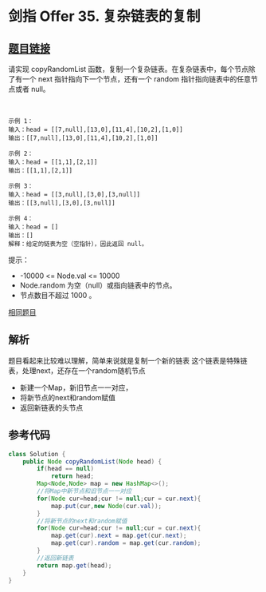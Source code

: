 # 剑指 Offer 35. 复杂链表的复制

## [题目链接](https://leetcode-cn.com/problems/fu-za-lian-biao-de-fu-zhi-lcof/)
请实现 copyRandomList 函数，复制一个复杂链表。在复杂链表中，每个节点除了有一个 next 指针指向下一个节点，还有一个 random 指针指向链表中的任意节点或者 null。

 
```
示例 1：
输入：head = [[7,null],[13,0],[11,4],[10,2],[1,0]]
输出：[[7,null],[13,0],[11,4],[10,2],[1,0]]

示例 2：
输入：head = [[1,1],[2,1]]
输出：[[1,1],[2,1]]

示例 3：
输入：head = [[3,null],[3,0],[3,null]]
输出：[[3,null],[3,0],[3,null]]

示例 4：
输入：head = []
输出：[]
解释：给定的链表为空（空指针），因此返回 null。
```

提示：

- -10000 <= Node.val <= 10000
- Node.random 为空（null）或指向链表中的节点。
- 节点数目不超过 1000 。
 

[相同题目](https://leetcode-cn.com/problems/copy-list-with-random-pointer/)



## 解析
题目看起来比较难以理解，简单来说就是复制一个新的链表
这个链表是特殊链表，处理next，还存在一个random随机节点

- 新建一个Map，新旧节点一一对应，
- 将新节点的next和random赋值
- 返回新链表的头节点



## 参考代码
```Java
class Solution {
    public Node copyRandomList(Node head) {
        if(head == null)
            return head;
        Map<Node,Node> map = new HashMap<>();
        //将Map中新节点和旧节点一一对应
        for(Node cur=head;cur != null;cur = cur.next){
            map.put(cur,new Node(cur.val));
        }
        //将新节点的next和random赋值
        for(Node cur=head;cur != null;cur = cur.next){
            map.get(cur).next = map.get(cur.next);
            map.get(cur).random = map.get(cur.random);
        }
        //返回新链表
        return map.get(head);
    }
}
```